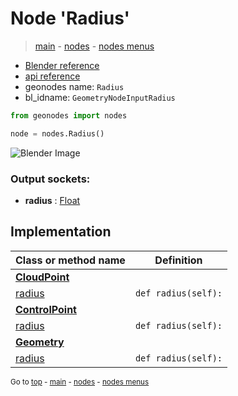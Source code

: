 # Node 'Radius'

> [main](../structure.md) - [nodes](nodes.md) - [nodes menus](nodes_menus.md)

- [Blender reference](https://docs.blender.org/manual/en/latest/modeling/geometry_nodes/input/radius.html)
- [api reference](https://docs.blender.org/api/current/bpy.types.GeometryNodeInputRadius.html)
- geonodes name: `Radius`
- bl_idname: `GeometryNodeInputRadius`

```python
from geonodes import nodes

node = nodes.Radius()
```

![Blender Image](https://docs.blender.org/manual/en/latest/_images/node-types_GeometryNodeInputRadius.webp)

### Output sockets:

- **radius** : [Float](Float.md)

## Implementation

| Class or method name | Definition |
|----------------------|------------|
| **[CloudPoint](CloudPoint.md)** |
| [radius](CloudPoint.md#radius-property) | `def radius(self):` |
| **[ControlPoint](ControlPoint.md)** |
| [radius](ControlPoint.md#radius-property) | `def radius(self):` |
| **[Geometry](Geometry.md)** |
| [radius](Geometry.md#radius-property) | `def radius(self):` |
<sub>Go to [top](#node-Radius) - [main](../structure.md) - [nodes](nodes.md) - [nodes menus](nodes_menus.md)</sub>

